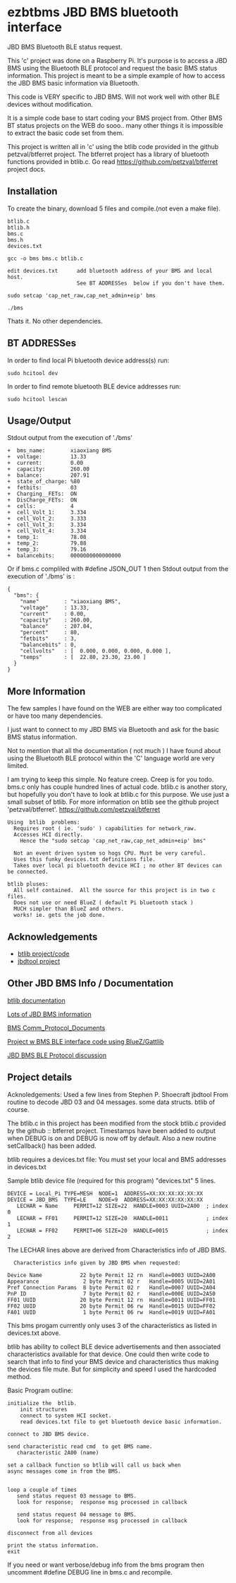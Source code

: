 
# ezbtbms JBD BMS bluetooth interface

JBD BMS Bluetooth BLE status request.

This 'c' project was done on a Raspberry Pi. It's purpose is to access a
JBD BMS using the Bluetooth BLE protocol and request the basic BMS
status information.  This project is meant to be a simple example
of how to access the JBD BMS basic information via Bluetooth.

This code is VERY specific to JBD BMS.  Will not work well with
other BLE devices without modification.

It is a simple code base to start coding your BMS project from.
Other BMS BT status projects on the WEB do sooo.. many other
things it is impossible to extract the basic code set from them.

This project is written all in 'c' using the btlib code provided in the
github petzval/btferret project.  The btferret project has a library
of bluetooth functions provided in btlib.c.  Go read https://github.com/petzval/btferret project docs.

## Installation

To create the binary, download 5 files and compile.(not even a make file).

    btlib.c
    btlib.h
    bms.c
    bms.h
    devices.txt

    gcc -o bms bms.c btlib.c

    edit devices.txt      add bluetooth address of your BMS and local host.
                          See BT ADDRESSes  below if you don't have them.

    sudo setcap 'cap_net_raw,cap_net_admin+eip' bms

    ./bms


Thats it.  No other dependencies.


## BT ADDRESSes
In order to find local Pi bluetooth device address(s) run:

    sudo hcitool dev

In order to find remote bluetooth BLE device addresses run:

    sudo hcitool lescan

## Usage/Output

Stdout output from the execution of  './bms'


    +  bms_name:        xiaoxiang BMS
    +  voltage:         13.33
    +  current:         0.00
    +  capacity:        260.00
    +  balance:         207.91
    +  state_of_charge: %80
    +  fetbits:         03
    +  Charging__FETs:  ON
    +  DisCharge_FETs:  ON
    +  cells:           4
    +  cell_Volt_1:     3.334
    +  cell_Volt_2:     3.333
    +  cell_Volt_3:     3.334
    +  cell_Volt_4:     3.334
    +  temp_1:          78.08
    +  temp_2:          79.88
    +  temp_3:          79.16
    +  balancebits:     0000000000000000


Or if bms.c compliled with #define JSON_OUT 1
then Stdout output from the execution of  './bms' is :

    {
      "bms": {
        "name"        : "xiaoxiang BMS",
        "voltage"     : 13.33,
        "current"     : 0.00,
        "capacity"    : 260.00,
        "balance"     : 207.84,
        "percent"     : 80,
        "fetbits"     : 3,
        "balancebits" : 0,
        "cellvolts"   : [  0.000, 0.000, 0.000, 0.000 ],
        "temps"       : [  22.80, 23.30, 23.00 ]
      }
    }


## More Information
The few samples I have found on the WEB are either way too complicated
or have too many dependencies.

I just want to connect to my JBD BMS via Bluetooth and ask for the
basic BMS status information.

Not to mention that all the documentation ( not much ) I have found
about using the Bluetooth BLE protocol within the 'C' language world
are very limited.

I am trying to keep this simple.  No feature creep. Creep is for you todo.
bms.c only has couple hundred lines of actual code.  btlib.c is another story,
but hopefully you don't have to look at btlib.c for this purpose.
We use just a small subset of btlib.
For more information on btlib see the github project 'petzval/btferret'.
https://github.com/petzval/btferret 


    Using  btlib  problems:
      Requires root ( ie. 'sudo' ) capabilities for network_raw. 
      Accesses HCI directly.
        Hence the "sudo setcap 'cap_net_raw,cap_net_admin+eip' bms"
       
      Not an event driven system so hogs CPU. Must be very careful.
      Uses this funky devices.txt definitions file.
      Takes over local pi bluetooth device HCI ; no other BT devices can be connected.

    btlib pluses:
      All self contained.  All the source for this project is in two c files.
      Does not use or need BlueZ ( default Pi bluetooth stack )
      MUCH simpler than BlueZ and others.
      works! ie. gets the job done.


## Acknowledgements

 - [btlib project/code](https://github.com/petzval/btferret )
 - [jbdtool project](https://github.com/sshoecraft/jbdtool)
 


## Other JBD BMS Info / Documentation

[btlib documentation](http://github.com/petzval/btferret)

[Lots of JBD BMS information](http://overkillsolar.com)

[BMS Comm_Protocol_Documents](https://github.com/FurTrader/OverkillSolarBMS/tree/master/Comm_Protocol_Documentation)

[Project w BMS BLE interface code using BlueZ/Gattlib](http://github.com/sshoecraft/jbdtool)

[JBD BMS BLE Protocol discussion](https://endless-sphere.com/forums/viewtopic.php?t=91672)

## Project details

Acknoledgements:
  Used a few lines from Stephen P. Shoecraft  jbdtool
  From routine to decode JBD 03 and 04 messages. some data structs.
  btlib of course.


The btlib.c in this project has been modified from the stock btlib.c
provided by the github :: btferret project.
Timestamps have been added to output when DEBUG is on and DEBUG is now
off by default.  Also a new routine setCallback() has been added.

btlib requires a devices.txt file:
You must set your   local and BMS  addresses in devices.txt

Sample btlib device file (required for this program) "devices.txt" 5 lines.

    DEVICE = Local_Pi TYPE=MESH  NODE=1  ADDRESS=XX:XX:XX:XX:XX:XX
    DEVICE = JBD_BMS  TYPE=LE    NODE=9  ADDRESS=XX:XX:XX:XX:XX:XX
       LECHAR = Name     PERMIT=12 SIZE=22  HANDLE=0003 UUID=2A00  ; index 0
       LECHAR = FF01     PERMIT=12 SIZE=20  HANDLE=0011            ; index 1
       LECHAR = FF02     PERMIT=06 SIZE=20  HANDLE=0015            ; index 2


  The LECHAR lines above are derived from Characteristics info of JBD BMS.

      Characteristics info given by JBD BMS when requested:

    Device Name            22 byte Permit 12 rn  Handle=0003 UUID=2A00
    Appearance              2 byte Permit 02 r   Handle=0005 UUID=2A01
    Pref Connection Params  8 byte Permit 02 r   Handle=0007 UUID=2A04
    PnP ID                  7 byte Permit 02 r   Handle=000E UUID=2A50
    FF01 UUID              20 byte Permit 12 rn  Handle=0011 UUID=FF01
    FF02 UUID              20 byte Permit 06 rw  Handle=0015 UUID=FF02
    FA01 UUID               1 byte Permit 06 rw  Handle=0019 UUID=FA01

This bms progam currently only uses 3 of the characteristics as listed in devices.txt above.


btlib has ability to collect BLE device advertisements and then associated characteristics
available for that device.  One could then write code to search that info to find your BMS
device and characteristics thus making the devices file mute. But for simplicity and speed
I used the hardcoded method.



Basic Program outline:

    initialize the  btlib.
        init structures
        connect to system HCI socket.
        read devices.txt file to get bluetooth device basic information.

    connect to JBD BMS device.

    send characteristic read cmd  to get BMS name.
       characteristic 2A00 (name)

    set a callback function so btlib will call us back when
    async messages come in from the BMS.


    loop a couple of times
       send status request 03 message to BMS.
       look for response;  response msg processed in callback

       send status request 04 message to BMS.
       look for response;  response msg processed in callback

    disconnect from all devices

    print the status information.
    exit


If you need or want verbose/debug info from the bms program then uncomment #define DEBUG
line in bms.c and recompile.


